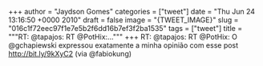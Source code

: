
+++
author = "Jaydson Gomes"
categories = ["tweet"]
date = "Thu Jun 24 13:16:50 +0000 2010"
draft = false
image = "{TWEET_IMAGE}"
slug = "016c1f72eec97f1e7e5b2f6dd16b7ef3f2ba1535"
tags = ["tweet"]
title = """RT: @tapajos: RT @PotHix:..."""
+++
RT: @tapajos: RT @PotHix: O @gchapiewski expressou exatamente a minha opinião com esse post http://bit.ly/9kXyC2 (via @fabiokung)
